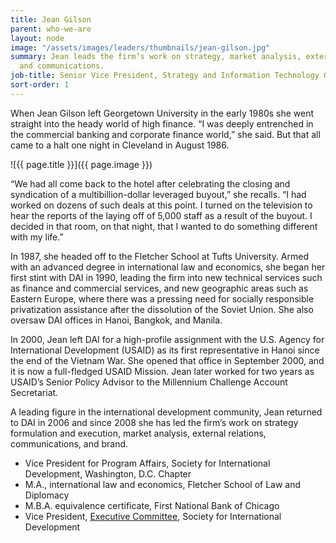 ```yaml
---
title: Jean Gilson
parent: who-we-are
layout: node
image: "/assets/images/leaders/thumbnails/jean-gilson.jpg"
summary: Jean leads the firm’s work on strategy, market analysis, external relations,
  and communications.
job-title: Senior Vice President, Strategy and Information Technology Group
sort-order: 1
---
```


When Jean Gilson left Georgetown University in the early 1980s she went straight into the heady world of high finance. “I was deeply entrenched in the commercial banking and corporate finance world,” she said. But that all came to a halt one night in Cleveland in August 1986.

![{{ page.title }}]({{ page.image }})

“We had all come back to the hotel after celebrating the closing and syndication of a multibillion-dollar leveraged buyout,” she recalls. “I had worked on dozens of such deals at this point. I turned on the television to hear the reports of the laying off of 5,000 staff as a result of the buyout. I decided in that room, on that night, that I wanted to do something different with my life.”

In 1987, she headed off to the Fletcher School at Tufts University. Armed with an advanced degree in international law and economics, she began her first stint with DAI in 1990, leading the firm into new technical services such as finance and commercial services, and new geographic areas such as Eastern Europe, where there was a pressing need for socially responsible privatization assistance after the dissolution of the Soviet Union. She also oversaw DAI offices in Hanoi, Bangkok, and Manila.

In 2000, Jean left DAI for a high-profile assignment with the U.S. Agency for International Development (USAID) as its first representative in Hanoi since the end of the Vietnam War. She opened that office in September 2000, and it is now a full-fledged USAID Mission. Jean later worked for two years as USAID’s Senior Policy Advisor to the Millennium Challenge Account Secretariat.

A leading figure in the international development community, Jean returned to DAI in 2006 and since 2008 she has led the firm’s work on strategy formulation and execution, market analysis, external relations, communications, and brand.

* Vice President for Program Affairs, Society for International Development, Washington, D.C. Chapter
* M.A., international law and economics, Fletcher School of Law and Diplomacy
* M.B.A. equivalence certificate, First National Bank of Chicago
* Vice President, [Executive Committee](http://dai.com/news-publications/news/dai’s-jean-gilson-appointed-sid-global-leadership-post#), Society for International Development
